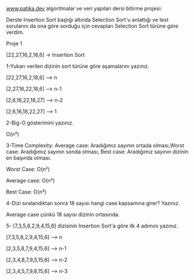 www.patika.dev algoritmalar ve veri yapıları dersi bitirme projesi:

Derste Insertion Sort başlığı altında Selection Sort'u anlattığı ve test sorularını da ona göre sorduğu için cevapları Selection Sort türüne göre verdim.

Proje 1

[22,27,16,2,18,6] -> Insertion Sort

1-Yukarı verilen dizinin sort türüne göre aşamalarını yazınız.

[22,27,16,2,18,6] --> n

[2,27,16,22,18,6] --> n-1

[2,6,16,22,18,27] --> n-2

[2,6,16,18,22,27] --> 1

2-Big-O gösterimini yazınız.

O(n²)

3-Time Complexity: Average case: Aradığımız sayının ortada olması,Worst case: Aradığımız sayının sonda olması, Best case: Aradığımız sayının dizinin en başında olması.

Worst Case: O(n²)

Average case: O(n²)

Best Case: O(n²)

4-Dizi sıralandıktan sonra 18 sayısı hangi case kapsamına girer? Yazınız.

Average case çünkü 18 sayısı dizinin ortasında.

5- [7,3,5,8,2,9,4,15,6] dizisinin Insertion Sort'a göre ilk 4 adımını yazınız.

[7,3,5,8,2,9,4,15,6] --> n

[2,3,5,8,7,9,4,15,6] --> n-1

[2,3,4,8,7,9,5,15,6] --> n-2

[2,3,4,5,7,9,8,15,6] --> n-3
